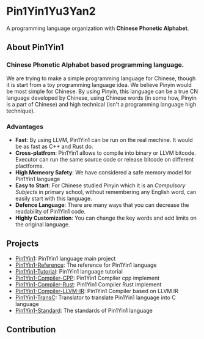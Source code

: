 # Pin1Yin1Yu3Yan2

A programming language organization with **Chinese Phonetic Alphabet**.

## About Pin1Yin1

### **Chinese Phonetic Alphabet** based programming language. 

We are trying to make a simple programming language for Chinese, though it is start from a toy programming language idea. We believe Pinyin would be most simple for Chinese. By using Pinyin, this language can be a true CN language developed by Chinese, using Chinese words (in some how, Pinyin is a part of Chinese) and high technical (isn't a programming language high technique).

### Advantages

- **Fast**: By using LLVM, Pin1Yin1 can be run on the real mechine. It would be as fast as C++ and Rust do.
- **Cross-platfrom**: Pin1Yin1 allows to compile into binary or LLVM bitcode. Executor can run the same source code or release bitcode on different plactforms.
- **High Memeory Safety**: We have considered a safe memory model for Pin1Yin1 language
- **Easy to Start**: For Chinese studied Pinyin which it is an *Compulsory Subjects* in primary school, without remembering any English word, can easily start with this language.
- **Defence Language**: There are many ways that you can decrease the readability of Pin1Yin1 code.
- **Highly Customization**: You can change the key words and add limits on the original language.

## Projects

- [Pin1Yin1](https://github.com/pin1yin1yu3yan2/Pin1Yin1): Pin1Yin1 language main project
- [Pin1Yin1-Reference](https://github.com/pin1yin1yu3yan2/Pin1Yin1-Reference): The reference for Pin1Yin1 language
- [Pin1Yin1-Tutorial](https://github.com/pin1yin1yu3yan2/Pin1Yin1-Tutorial): Pin1Yin1 language tutorial
- [Pin1Yin1-Compiler-CPP](https://github.com/pin1yin1yu3yan2/Pin1Yin1-Compiler-CPP): Pin1Yin1 Compiler cpp implement
- [Pin1Yin1-Compiler-Rust](https://github.com/pin1yin1yu3yan2/Pin1Yin1-Compiler-Rust): Pin1Yin1 Compiler Rust implement
- [Pin1Yin1-Compiler-LLVM-IR](https://github.com/pin1yin1yu3yan2/Pin1Yin1-Compiler-LLVM-IR): Pin1Yin1 Compiler based on LLVM IR
- [Pin1Yin1-TransC](https://github.com/pin1yin1yu3yan2/Pin1Yin1-TransC): Translator to translate Pin1Yin1 language into C language
- [Pin1Yin1-Standard](https://github.com/pin1yin1yu3yan2/Pin1Yin1-Standard): The standards of Pin1Yin1 language

## Contribution

<!--

**Here are some ideas to get you started:**

🙋‍♀️ A short introduction - what is your organization all about?
🌈 Contribution guidelines - how can the community get involved?
👩‍💻 Useful resources - where can the community find your docs? Is there anything else the community should know?
🍿 Fun facts - what does your team eat for breakfast?
🧙 Remember, you can do mighty things with the power of [Markdown](https://docs.github.com/github/writing-on-github/getting-started-with-writing-and-formatting-on-github/basic-writing-and-formatting-syntax)
-->

